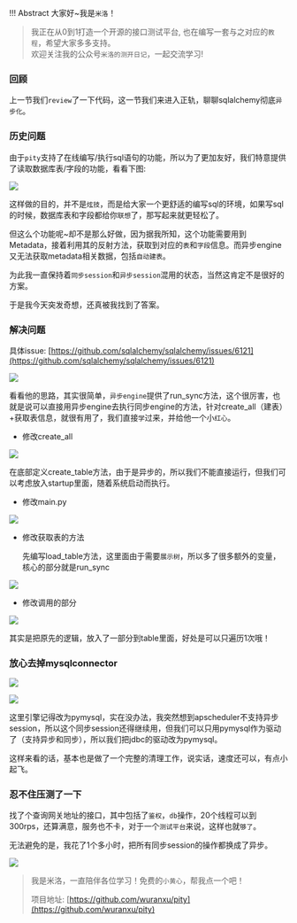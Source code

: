 !!! Abstract 大家好~我是`米洛`！<br/>
> 我正在从0到1打造一个开源的接口测试平台, 也在编写一套与之对应的`教程`，希望大家多多支持。<br/>
> 欢迎关注我的公众号`米洛的测开日记`，一起交流学习! 

### 回顾

  上一节我们`review`了一下代码，这一节我们来进入正轨，聊聊sqlalchemy彻底`异步化`。
  
### 历史问题

  由于`pity`支持了在线编写/执行sql语句的功能，所以为了更加友好，我们特意提供了读取数据库表/字段的功能，看看下图:
  
![](https://files.mdnice.com/user/11504/537f864f-5864-4e0a-8b71-ac24e6b90075.png)

  这样做的目的，并不是`炫技`，而是给大家一个更舒适的编写sql的环境，如果写sql的时候，数据库表和字段都给你`联想`了，那写起来就更轻松了。
  
  但这么个功能呢~却不是那么好做，因为据我所知，这个功能需要用到Metadata，接着利用其的反射方法，获取到对应的`表`和`字段`信息。而异步engine又无法获取metadata相关数据，包括`自动建表`。
  
  为此我一直保持着`同步session`和`异步session`混用的状态，当然这肯定不是很好的方案。
  
  于是我今天突发奇想，还真被我找到了答案。
  
### 解决问题

  具体issue: [https://github.com/sqlalchemy/sqlalchemy/issues/6121](https://github.com/sqlalchemy/sqlalchemy/issues/6121)
  
  
![](https://files.mdnice.com/user/11504/a32ff6ae-12bf-4cb9-a4c9-94741aa1e022.png)

  看看他的思路，其实很简单，`异步engine`提供了run_sync方法，这个很厉害，也就是说可以直接用异步engine去执行同步engine的方法，针对create_all（建表）+获取表信息，就很有用了，我们直接`学`过来，并给他一个小`红心`。
  
- 修改create_all

![](https://files.mdnice.com/user/11504/25edc36c-b291-4977-ad5e-a05454f54875.png)

  在底部定义create_table方法，由于是异步的，所以我们不能直接运行，但我们可以考虑放入startup里面，随着系统启动而执行。
  
- 修改main.py

![](https://files.mdnice.com/user/11504/e5d9a4fb-e462-43be-82d8-4411b999b983.png)

- 修改获取表的方法

  先编写load_table方法，这里面由于需要`展示树`，所以多了很多额外的变量，核心的部分就是run_sync
  
![](https://files.mdnice.com/user/11504/973bb935-16b4-4121-9dd2-dafdb47f7bb1.png)

- 修改调用的部分

![](https://files.mdnice.com/user/11504/53afc48b-8d91-4eee-ad49-06a595cd4803.png)

  其实是把原先的逻辑，放入了一部分到table里面，好处是可以只遍历1次哦！
  
### 放心去掉mysqlconnector

![](https://files.mdnice.com/user/11504/9ad3defa-f5f1-4541-be81-08e2fc9cb9d7.png)


![](https://files.mdnice.com/user/11504/6003e17d-93e1-41e2-8601-017af27c2f0b.png)

  这里引擎记得改为pymysql，实在没办法，我突然想到apscheduler不支持异步session，所以这个同步session还得继续用，但我们可以只用pymysql作为驱动了（支持异步和同步），所以我们把jdbc的驱动改为pymysql。
  
  这样来看的话，基本也是做了一个完整的清理工作，说实话，速度还可以，有点小起飞。
  
### 忍不住压测了一下

  找了个查询网关地址的接口，其中包括了`鉴权`，`db`操作，20个线程可以到300rps，还算满意，服务也不卡，对于一个`测试平台`来说，这样也就`够了`。
  
  无法避免的是，我花了1个多小时，把所有同步session的操作都换成了异步。
  
![](https://files.mdnice.com/user/11504/97b7f506-42f8-4656-b797-8d3ccd1c0cb5.png)

> 我是米洛，一直陪伴各位学习！免费的`小黄心`，帮我点一个吧！
>
> 项目地址: [https://github.com/wuranxu/pity](https://github.com/wuranxu/pity)